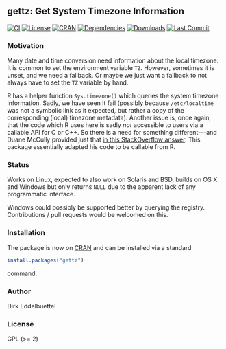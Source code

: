 ## gettz: Get System Timezone Information

[![CI](https://github.com/eddelbuettel/gettz/workflows/ci/badge.svg)](https://github.com/eddelbuettel/gettz/actions?query=workflow%3Aci)
[![License](https://img.shields.io/badge/license-GPL%20%28%3E=%202%29-brightgreen.svg?style=flat)](https://www.gnu.org/licenses/gpl-2.0.html) 
[![CRAN](https://www.r-pkg.org/badges/version/gettz)](https://cran.r-project.org/package=gettz) 
[![Dependencies](https://tinyverse.netlify.com/badge/gettz)](https://cran.r-project.org/package=gettz)
[![Downloads](https://cranlogs.r-pkg.org/badges/gettz?color=brightgreen)](https://www.r-pkg.org:443/pkg/gettz)
[![Last Commit](https://img.shields.io/github/last-commit/eddelbuettel/gettz)](https://github.com/eddelbuettel/gettz)

### Motivation

Many date and time conversion need information about the local timezone. It
is common to set the environment variable `TZ`.  However, sometimes it is
unset, and we need a fallback.  Or maybe we just want a fallback to not
always have to set the `TZ` variable by hand.

R has a helper function `Sys.timezone()` which queries the system timezone
information. Sadly, we have seen it fail (possibly because `/etc/localtime`
was not a symbolic link as it expected, but rather a copy of the
corresponding (local) timezone metadata).  Another issue is, once again, that
the code which R uses here is sadly _not_ accessible to users via a callable
API for C or C++.  So there is a need for something different---and Duane
McCully provided just that
[in this StackOverflow answer](https://stackoverflow.com/a/33881726/143305). This
package essentially adapted his code to be callable from R.

### Status

Works on Linux, expected to also work on Solaris and BSD, builds on OS X and
Windows but only returns `NULL` due to the apparent lack of any programmatic
interface.

Windows could possibly be supported better by querying the
registry. Contributions / pull requests would be welcomed on this.

### Installation

The package is now on [CRAN](https://cran.r-project.org) and can be installed
via a standard

```r
install.packages("gettz")
```

command.

### Author

Dirk Eddelbuettel

### License

GPL (>= 2)
